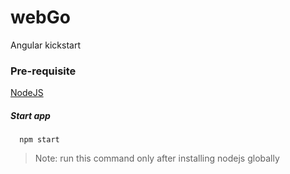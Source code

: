 # webGo
Angular kickstart
### Pre-requisite
<p><a href="https://nodejs.org/en/download/">NodeJS</a> </p>

##### Start app
```shell
  npm start
  ```
> Note: run this command only after installing nodejs globally
